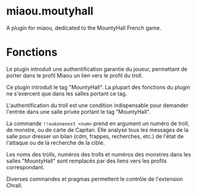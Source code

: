 miaou.moutyhall
===============

A plugin for miaou, dedicated to the MountyHall French game.

Fonctions
=========

Le plugin introduit une authentification garantie du joueur, permettant de porter dans le profil Miaou un lien vers le profil du troll.

Ce plugin introduit le tag "MountyHall". La plupart des fonctions du plugin ne s'exercent que dans les salles portant ce tag.

L'authentification du troll est une condition indispensable pour demander l'entrée dans une salle privée portant le tag "MountyHall".

La commande `!!oukonenest <num>` prend en argument un numéro de troll, de monstre, ou de carte de Capitan. Elle analyse tous les messages de la salle pour dresser un bilan (cdm, frappes, recherches, etc.) de l'état de l'attaque ou de la recherche de la cible.

Les noms des trolls, numéros des trolls et numéros des monstres dans les salles "MountyHall" sont remplacés par des liens vers les profils correspondant.

Diverses commandes et pragmas permettent le contrôle de l'extension Chrall.
